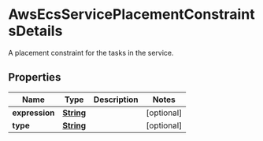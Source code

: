 

# AwsEcsServicePlacementConstraintsDetails

A placement constraint for the tasks in the service.

## Properties

| Name | Type | Description | Notes |
|------------ | ------------- | ------------- | -------------|
|**expression** | [**String**](String.md) |  |  [optional] |
|**type** | [**String**](String.md) |  |  [optional] |



